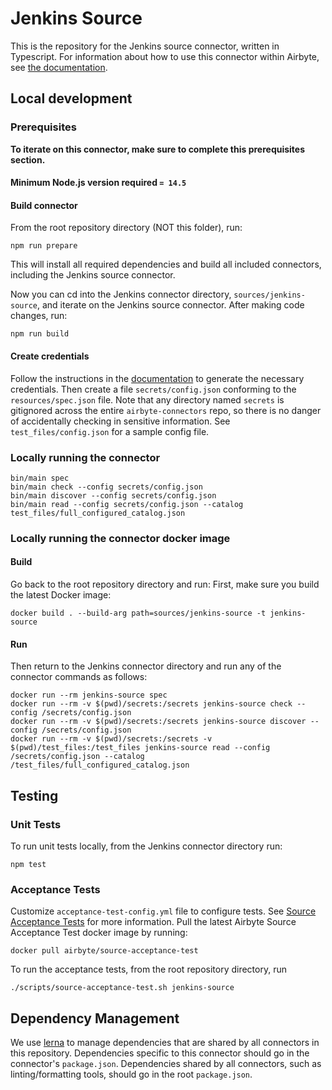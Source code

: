 # Jenkins Source

This is the repository for the Jenkins source connector, written in Typescript.
For information about how to use this connector within Airbyte, see [the
documentation](https://docs.airbyte.io/integrations/sources/jenkins).

## Local development

### Prerequisites

**To iterate on this connector, make sure to complete this prerequisites
section.**

#### Minimum Node.js version required `= 14.5`

#### Build connector

From the root repository directory (NOT this folder), run:

```
npm run prepare
```

This will install all required dependencies and build all included connectors,
including the Jenkins source connector.

Now you can cd into the Jenkins connector directory, `sources/jenkins-source`,
and iterate on the Jenkins source connector. After making code changes, run:

```
npm run build
```

#### Create credentials

Follow the instructions in the
[documentation](https://docs.airbyte.io/integrations/sources/jenkins) to
generate the necessary credentials. Then create a file `secrets/config.json`
conforming to the `resources/spec.json` file. Note that any directory named
`secrets` is gitignored across the entire `airbyte-connectors` repo, so there is
no danger of accidentally checking in sensitive information. See
`test_files/config.json` for a sample config file.

### Locally running the connector

```
bin/main spec
bin/main check --config secrets/config.json
bin/main discover --config secrets/config.json
bin/main read --config secrets/config.json --catalog test_files/full_configured_catalog.json
```

### Locally running the connector docker image

#### Build

Go back to the root repository directory and run:
First, make sure you build the latest Docker image:

```
docker build . --build-arg path=sources/jenkins-source -t jenkins-source
```

#### Run

Then return to the Jenkins connector directory and run any of the connector
commands as follows:

```
docker run --rm jenkins-source spec
docker run --rm -v $(pwd)/secrets:/secrets jenkins-source check --config /secrets/config.json
docker run --rm -v $(pwd)/secrets:/secrets jenkins-source discover --config /secrets/config.json
docker run --rm -v $(pwd)/secrets:/secrets -v $(pwd)/test_files:/test_files jenkins-source read --config /secrets/config.json --catalog /test_files/full_configured_catalog.json
```

## Testing

### Unit Tests

To run unit tests locally, from the Jenkins connector directory run:

```
npm test
```

### Acceptance Tests

Customize `acceptance-test-config.yml` file to configure tests. See [Source
Acceptance
Tests](https://docs.airbyte.io/connector-development/testing-connectors/source-acceptance-tests-reference)
for more information.
Pull the latest Airbyte Source Acceptance Test docker image by running:

```
docker pull airbyte/source-acceptance-test
```

To run the acceptance tests, from the root repository directory, run

```
./scripts/source-acceptance-test.sh jenkins-source
```

## Dependency Management

We use [lerna](https://lerna.js.org/) to manage dependencies that are shared by
all connectors in this repository. Dependencies specific to this connector
should go in the connector's `package.json`. Dependencies shared by all
connectors, such as linting/formatting tools, should go in the root
`package.json`.
